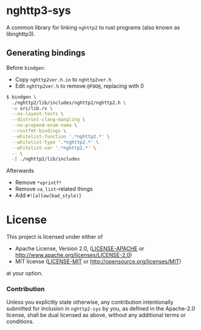 # nghttp3-sys

A common library for linking `nghttp2` to rust programs (also known as
libnghttp3).

## Generating bindings

Before `bindgen`:

* Copy `nghttp2ver.h.in` to `nghttp2ver.h`
* Edit `nghttp2ver.h` to remove `@FOO@`, replacing with 0

```sh
$ bindgen \
  ./nghttp2/lib/includes/nghttp2/nghttp2.h \
  -o src/lib.rs \
  --no-layout-tests \
  --distrust-clang-mangling \
  --no-prepend-enum-name \
  --rustfmt-bindings \
  --whitelist-function '.*nghttp2.*' \
  --whitelist-type '.*nghttp2.*' \
  --whitelist-var '.*nghttp2.*' \
  -- \
  -I ./nghttp2/lib/includes
```

Afterwards

* Remove `*vprintf*`
* Remove `va_list`-related things
* Add `#![allow(bad_style)]`

# License

This project is licensed under either of

 * Apache License, Version 2.0, ([LICENSE-APACHE](LICENSE-APACHE) or
   http://www.apache.org/licenses/LICENSE-2.0)
 * MIT license ([LICENSE-MIT](LICENSE-MIT) or
   http://opensource.org/licenses/MIT)

at your option.

### Contribution

Unless you explicitly state otherwise, any contribution intentionally submitted
for inclusion in `nghttp2-sys` by you, as defined in the Apache-2.0 license,
shall be dual licensed as above, without any additional terms or conditions.
